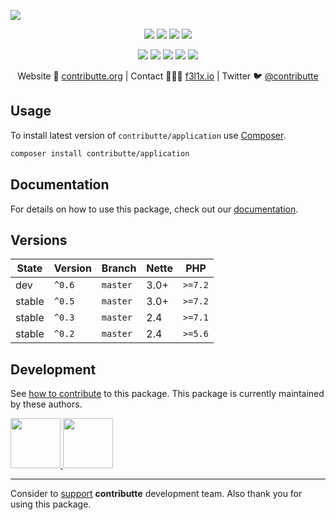![](https://heatbadger.now.sh/github/readme/contributte/application/)

<p align=center>
  <a href="https://github.com/contributte/application/actions"><img src="https://badgen.net/github/checks/contributte/application/master?cache=300"></a>
  <a href="https://coveralls.io/r/contributte/application"><img src="https://badgen.net/coveralls/c/github/contributte/application?cache=300"></a>
  <a href="https://packagist.org/packages/contributte/application"><img src="https://badgen.net/packagist/dm/contributte/application"></a>
  <a href="https://packagist.org/packages/contributte/application"><img src="https://badgen.net/packagist/v/contributte/application"></a>
</p>
<p align=center>
  <a href="https://packagist.org/packages/contributte/application"><img src="https://badgen.net/packagist/php/contributte/application"></a>
  <a href="https://github.com/contributte/application"><img src="https://badgen.net/github/license/contributte/application"></a>
  <a href="https://bit.ly/ctteg"><img src="https://badgen.net/badge/support/gitter/cyan"></a>
  <a href="https://bit.ly/cttfo"><img src="https://badgen.net/badge/support/forum/yellow"></a>
  <a href="https://contributte.org/partners.html"><img src="https://badgen.net/badge/sponsor/donations/F96854"></a>
</p>

<p align=center>
Website 🚀 <a href="https://contributte.org">contributte.org</a> | Contact 👨🏻‍💻 <a href="https://f3l1x.io">f3l1x.io</a> | Twitter 🐦 <a href="https://twitter.com/contributte">@contributte</a>
</p>

## Usage

To install latest version of `contributte/application` use [Composer](https://getcomposer.org).

```bash
composer install contributte/application
```

## Documentation

For details on how to use this package, check out our [documentation](.docs).

## Versions

| State       | Version | Branch   | Nette | PHP     |
|-------------|---------|----------|-------|---------|
| dev         | `^0.6`  | `master` | 3.0+  | `>=7.2` |
| stable      | `^0.5`  | `master` | 3.0+  | `>=7.2`  |
| stable      | `^0.3`  | `master` | 2.4   | `>=7.1` |
| stable      | `^0.2`  | `master` | 2.4   | `>=5.6` |


## Development

See [how to contribute](https://contributte.org) to this package. This package is currently maintained by these authors.

<a href="https://github.com/f3l1x">
    <img width="80" height="80" src="https://avatars2.githubusercontent.com/u/538058?v=3&s=80">
</a>
<a href="https://github.com/paveljanda">
    <img width="80" height="80" src="https://avatars2.githubusercontent.com/u/1488874?v=3&s=80">
</a>

-----

Consider to [support](https://contributte.org/partners) **contributte** development team.
Also thank you for using this package.
